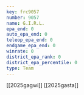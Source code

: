 ```yaml
---
key: frc9057
number: 9057
name: G.I.R.L.
epa_end: 0
auto_epa_end: 0
teleop_epa_end: 0
endgame_epa_end: 0
winrate: 0
district_epa_rank: 0
district_epa_percentile: 0
type: Team
---
```

[[2025gagwi]]
[[2025gasta]]

